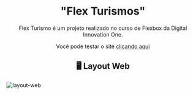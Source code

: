 <h1 align="center" dir="auto"> "Flex Turismos"</h1>

<p align="center" dir="auto">Flex Turismo é um projeto realizado no curso de Flexbox da Digital Innovation One.</p>

<p align="center" dir="auto"> Você pode testar o site <a href="https://yannarp.github.io/Flex-turismo/" rel="nofollow">clicando aqui</a></p>

<h2 align="center" dir="auto">
  
  </g-emoji> 🖥️ Layout Web </h2>
  
  ![layout-web](https://yannarp.github.io/Flex-turismos/)


